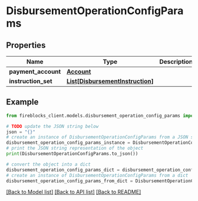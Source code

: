 # DisbursementOperationConfigParams


## Properties

Name | Type | Description | Notes
------------ | ------------- | ------------- | -------------
**payment_account** | [**Account**](Account.md) |  | [optional] 
**instruction_set** | [**List[DisbursementInstruction]**](DisbursementInstruction.md) |  | 

## Example

```python
from fireblocks_client.models.disbursement_operation_config_params import DisbursementOperationConfigParams

# TODO update the JSON string below
json = "{}"
# create an instance of DisbursementOperationConfigParams from a JSON string
disbursement_operation_config_params_instance = DisbursementOperationConfigParams.from_json(json)
# print the JSON string representation of the object
print(DisbursementOperationConfigParams.to_json())

# convert the object into a dict
disbursement_operation_config_params_dict = disbursement_operation_config_params_instance.to_dict()
# create an instance of DisbursementOperationConfigParams from a dict
disbursement_operation_config_params_from_dict = DisbursementOperationConfigParams.from_dict(disbursement_operation_config_params_dict)
```
[[Back to Model list]](../README.md#documentation-for-models) [[Back to API list]](../README.md#documentation-for-api-endpoints) [[Back to README]](../README.md)


